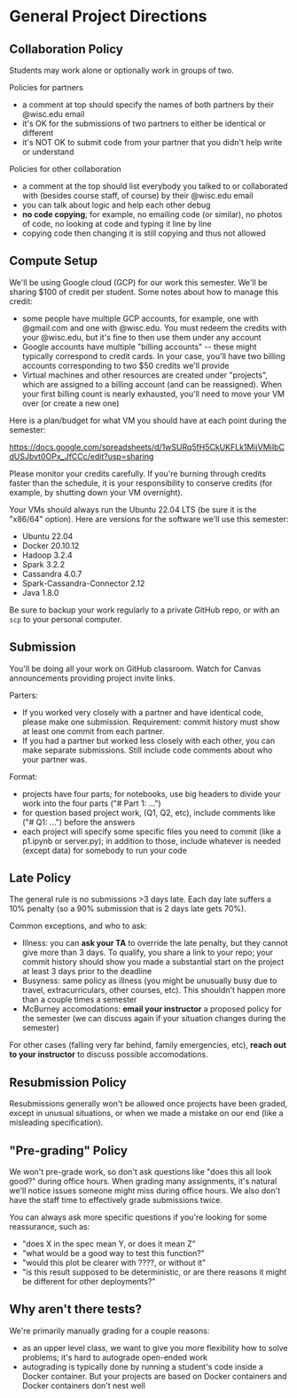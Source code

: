 # General Project Directions

## Collaboration Policy

Students may work alone or optionally work in groups of two.

Policies for partners
* a comment at top should specify the names of both partners by their @wisc.edu email
* it's OK for the submissions of two partners to either be identical or different
* it's NOT OK to submit code from your partner that you didn't help write or understand

Policies for other collaboration
* a comment at the top should list everybody you talked to or collaborated with (besides course staff, of course) by their @wisc.edu email
* you can talk about logic and help each other debug
* **no code copying**; for example, no emailing code (or similar), no photos of code, no looking at code and typing it line by line
* copying code then changing it is still copying and thus not allowed

## Compute Setup

We'll be using Google cloud (GCP) for our work this semester.  We'll be
sharing $100 of credit per student.  Some notes about how to manage this credit:

* some people have multiple GCP accounts, for example, one with @gmail.com and one with @wisc.edu.  You must redeem the credits with your @wisc.edu, but it's fine to then use them under any account
* Google accounts have multiple "billing accounts" -- these might typically correspond to credit cards.  In your case, you'll have two billing accounts corresponding to two $50 credits we'll provide
* Virtual machines and other resources are created under "projects", which are assigned to a billing account (and can be reassigned).  When your first billing count is nearly exhausted, you'll need to move your VM over (or create a new one)

Here is a plan/budget for what VM you should have at each point during the semester:

https://docs.google.com/spreadsheets/d/1wSURq5fH5CkUKFLk1MijVMiIbCdUSJbvt0OPx_JfCCc/edit?usp=sharing

Please monitor your credits carefully.  If you're burning through credits faster than the schedule, it is your responsibility to conserve credits (for example, by shutting down your VM overnight).

Your VMs should always run the Ubuntu 22.04 LTS (be sure it is the "x86/64" option).  Here are versions for the software we'll use this semester:

* Ubuntu 22.04
* Docker 20.10.12
* Hadoop 3.2.4
* Spark 3.2.2
* Cassandra 4.0.7
* Spark-Cassandra-Connector 2.12
* Java 1.8.0

Be sure to backup your work regularly to a private GitHub repo, or with an `scp` to your personal computer.

## Submission

You'll be doing all your work on GitHub classroom.  Watch for Canvas
announcements providing project invite links.

Parters:
* If you worked very closely with a partner and have identical code, please make one submission.  Requirement: commit history must show at least one commit from each partner.
* If you had a partner but worked less closely with each other, you can make separate submissions.  Still include code comments about who your partner was.

Format:
* projects have four parts; for notebooks, use big headers to divide your work into the four parts ("# Part 1: ...")
* for question based project work, (Q1, Q2, etc), include comments like ("# Q1: ...") before the answers
* each project will specify some specific files you need to commit (like a p1.ipynb or server.py); in addition to those, include whatever is needed (except data) for somebody to run your code

## Late Policy

The general rule is no submissions >3 days late.  Each day late suffers a 10% penalty (so a 90% submission that is 2 days late gets 70%).

Common exceptions, and who to ask:
- Illness: you can **ask your TA** to override the late penalty, but they cannot give more than 3 days.  To qualify, you share a link to your repo; your commit history should show you made a substantial start on the project at least 3 days prior to the deadline
- Busyness: same policy as illness (you might be unusually busy due to travel, extracurriculars, other courses, etc).  This shouldn't happen more than a couple times a semester
- McBurney accomodations: **email your instructor** a proposed policy for the semester (we can discuss again if your situation changes during the semester)

For other cases (falling very far behind, family emergencies, etc), **reach out to your instructor** to discuss possible accomodations.

## Resubmission Policy

Resubmissions generally won't be allowed once projects have been
graded, except in unusual situations, or when we made a mistake on our
end (like a misleading specification).

## "Pre-grading" Policy

We won't pre-grade work, so don't ask questions like "does this all
look good?" during office hours.  When grading many assignments, it's
natural we'll notice issues someone might miss during office hours.
We also don't have the staff time to effectively grade submissions
twice.

You can always ask more specific questions if you're looking for some reassurance, such as:

* "does X in the spec mean Y, or does it mean Z"
* "what would be a good way to test this function?"
* "would this plot be clearer with ????, or without it"
* "is this result supposed to be deterministic, or are there reasons it might be different for other deployments?"

## Why aren't there tests?

We're primarily manually grading for a couple reasons:

* as an upper level class, we want to give you more flexibility how to solve problems; it's hard to autograde open-ended work
* autograding is typically done by running a student's code inside a Docker container.  But your projects are based on Docker containers and Docker containers don't nest well
